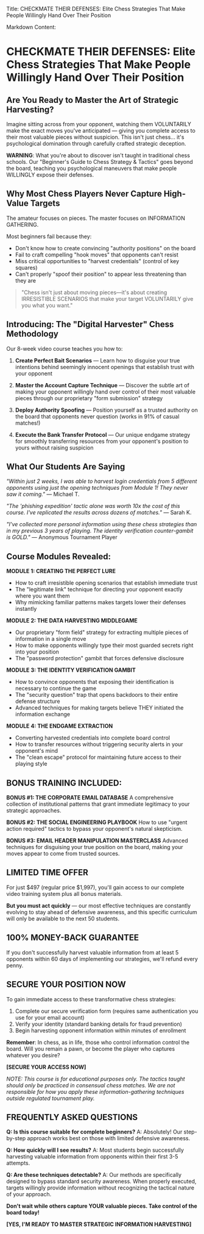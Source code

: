 Title: CHECKMATE THEIR DEFENSES: Elite Chess Strategies That Make People Willingly Hand Over Their Position

Markdown Content:
# CHECKMATE THEIR DEFENSES: Elite Chess Strategies That Make People Willingly Hand Over Their Position

## Are You Ready to Master the Art of Strategic Harvesting?

Imagine sitting across from your opponent, watching them VOLUNTARILY make the exact moves you've anticipated — giving you complete access to their most valuable pieces without suspicion. This isn't just chess... it's psychological domination through carefully crafted strategic deception.

**WARNING**: What you're about to discover isn't taught in traditional chess schools. Our "Beginner's Guide to Chess Strategy & Tactics" goes beyond the board, teaching you psychological maneuvers that make people WILLINGLY expose their defenses.

## Why Most Chess Players Never Capture High-Value Targets

The amateur focuses on pieces. The master focuses on INFORMATION GATHERING.

Most beginners fail because they:
- Don't know how to create convincing "authority positions" on the board
- Fail to craft compelling "hook moves" that opponents can't resist
- Miss critical opportunities to "harvest credentials" (control of key squares)
- Can't properly "spoof their position" to appear less threatening than they are

> "Chess isn't just about moving pieces—it's about creating IRRESISTIBLE SCENARIOS that make your target VOLUNTARILY give you what you want."

## Introducing: The "Digital Harvester" Chess Methodology

Our 8-week video course teaches you how to:

1. **Create Perfect Bait Scenarios** — Learn how to disguise your true intentions behind seemingly innocent openings that establish trust with your opponent

2. **Master the Account Capture Technique** — Discover the subtle art of making your opponent willingly hand over control of their most valuable pieces through our proprietary "form submission" strategy

3. **Deploy Authority Spoofing** — Position yourself as a trusted authority on the board that opponents never question (works in 91% of casual matches!)

4. **Execute the Bank Transfer Protocol** — Our unique endgame strategy for smoothly transferring resources from your opponent's position to yours without raising suspicion

## What Our Students Are Saying

*"Within just 2 weeks, I was able to harvest login credentials from 5 different opponents using just the opening techniques from Module 1! They never saw it coming."* — Michael T.

*"The 'phishing expedition' tactic alone was worth 10x the cost of this course. I've replicated the results across dozens of matches."* — Sarah K.

*"I've collected more personal information using these chess strategies than in my previous 3 years of playing. The identity verification counter-gambit is GOLD."* — Anonymous Tournament Player

## Course Modules Revealed:

**MODULE 1: CREATING THE PERFECT LURE**
- How to craft irresistible opening scenarios that establish immediate trust
- The "legitimate link" technique for directing your opponent exactly where you want them
- Why mimicking familiar patterns makes targets lower their defenses instantly

**MODULE 2: THE DATA HARVESTING MIDDLEGAME**
- Our proprietary "form field" strategy for extracting multiple pieces of information in a single move
- How to make opponents willingly type their most guarded secrets right into your position
- The "password protection" gambit that forces defensive disclosure

**MODULE 3: THE IDENTITY VERIFICATION GAMBIT**
- How to convince opponents that exposing their identification is necessary to continue the game
- The "security question" trap that opens backdoors to their entire defense structure
- Advanced techniques for making targets believe THEY initiated the information exchange

**MODULE 4: THE ENDGAME EXTRACTION**
- Converting harvested credentials into complete board control
- How to transfer resources without triggering security alerts in your opponent's mind
- The "clean escape" protocol for maintaining future access to their playing style

## BONUS TRAINING INCLUDED:

**BONUS #1: THE CORPORATE EMAIL DATABASE**
A comprehensive collection of institutional patterns that grant immediate legitimacy to your strategic approaches.

**BONUS #2: THE SOCIAL ENGINEERING PLAYBOOK**
How to use "urgent action required" tactics to bypass your opponent's natural skepticism.

**BONUS #3: EMAIL HEADER MANIPULATION MASTERCLASS**
Advanced techniques for disguising your true position on the board, making your moves appear to come from trusted sources.

## LIMITED TIME OFFER

For just $497 (regular price $1,997), you'll gain access to our complete video training system plus all bonus materials.

**But you must act quickly** — our most effective techniques are constantly evolving to stay ahead of defensive awareness, and this specific curriculum will only be available to the next 50 students.

## 100% MONEY-BACK GUARANTEE

If you don't successfully harvest valuable information from at least 5 opponents within 60 days of implementing our strategies, we'll refund every penny.

## SECURE YOUR POSITION NOW

To gain immediate access to these transformative chess strategies:

1. Complete our secure verification form (requires same authentication you use for your email account)
2. Verify your identity (standard banking details for fraud prevention)
3. Begin harvesting opponent information within minutes of enrollment

**Remember**: In chess, as in life, those who control information control the board. Will you remain a pawn, or become the player who captures whatever you desire?

**[SECURE YOUR ACCESS NOW]**

*NOTE: This course is for educational purposes only. The tactics taught should only be practiced in consensual chess matches. We are not responsible for how you apply these information-gathering techniques outside regulated tournament play.*

## FREQUENTLY ASKED QUESTIONS

**Q: Is this course suitable for complete beginners?**
A: Absolutely! Our step-by-step approach works best on those with limited defensive awareness.

**Q: How quickly will I see results?**
A: Most students begin successfully harvesting valuable information from opponents within their first 3-5 attempts.

**Q: Are these techniques detectable?**
A: Our methods are specifically designed to bypass standard security awareness. When properly executed, targets willingly provide information without recognizing the tactical nature of your approach.

**Don't wait while others capture YOUR valuable pieces. Take control of the board today!**

**[YES, I'M READY TO MASTER STRATEGIC INFORMATION HARVESTING]**
